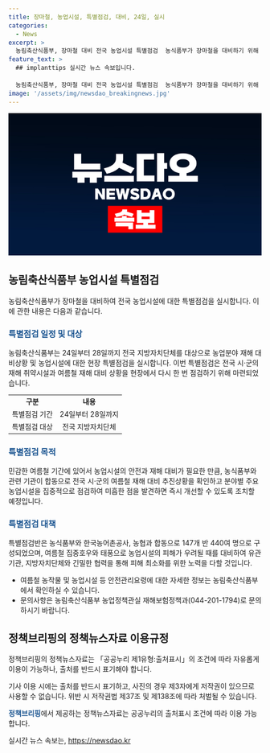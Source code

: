 ```yaml
---
title: 장마철, 농업시설, 특별점검, 대비, 24일, 실시
categories:
  - News
excerpt: >
  농림축산식품부, 장마철 대비 전국 농업시설 특별점검  농식품부가 장마철을 대비하기 위해 24일부터 28일까지 전국 농업시설 특별점검을 실시한다. 이번 점검은 여름철 재해에 대비하기 위한 것으로, 미흡한 점을 발견하면 즉시 개선조치를 취할 예정이다. 또한, 윤원습 농식품부 농업정책관은 피해 최소화를 위해 노력하고 피해 농가에 대한 지원을 약속했다. 여름철 농업시설 안전을 위한 관리요령은 농림축산식품부에서 안내 중이다.
feature_text: >
  ## implanttips 실시간 뉴스 속보입니다.

  농림축산식품부, 장마철 대비 전국 농업시설 특별점검  농식품부가 장마철을 대비하기 위해 24일부터 28일까지 전국 농업시설 특별점검을 실시한다. 이번 점검은 여름철 재해에 대비하기 위한 것으로, 미흡한 점을 발견하면 즉시 개선조치를 취할 예정이다. 또한, 윤원습 농식품부 농업정책관은 피해 최소화를 위해 노력하고 피해 농가에 대한 지원을 약속했다. 여름철 농업시설 안전을 위한 관리요령은 농림축산식품부에서 안내 중이다.
image: '/assets/img/newsdao_breakingnews.jpg'
---
```


<p><img src="/assets/img/newsdao_breakingnews.jpg" alt="implanttips 속보" /></p>

<h2 data-ke-size="size26">농림축산식품부 농업시설 특별점검</h2>

<p data-ke-size="size16">농림축산식품부가 장마철을 대비하여 전국 농업시설에 대한 특별점검을 실시합니다. 이에 관한 내용은 다음과 같습니다.</p>

<h3><b><span style="color: #1a5490;">특별점검 일정 및 대상</span></b></h3>

<p data-ke-size="size16">농림축산식품부는 24일부터 28일까지 전국 지방자치단체를 대상으로 농업분야 재해 대비상황 및 농업시설에 대한 현장 특별점검을 실시합니다. 이번 특별점검은 전국 시·군의 재해 취약시설과 여름철 재해 대비 상황을 현장에서 다시 한 번 점검하기 위해 마련되었습니다.</p>

<table>
  <tr>
    <td style="text-align: center; height: 17px;"><b>구분</b></td>
    <td style="text-align: center; height: 17px;"><b>내용</b></td>
  </tr>
  <tr>
    <td style="text-align: center; height: 17px;">특별점검 기간</td>
    <td style="text-align: center; height: 17px;">24일부터 28일까지</td>
  </tr>
  <tr>
    <td style="text-align: center; height: 17px;">특별점검 대상</td>
    <td style="text-align: center; height: 17px;">전국 지방자치단체</td>
  </tr>
</table>

<h3><b><span style="color: #1a5490;">특별점검 목적</span></b></h3>

<p data-ke-size="size16">민감한 여름철 기간에 있어서 농업시설의 안전과 재해 대비가 필요한 만큼, 농식품부와 관련 기관이 합동으로 전국 시·군의 여름철 재해 대비 추진상황을 확인하고 분야별 주요 농업시설을 집중적으로 점검하여 미흡한 점을 발견하면 즉시 개선할 수 있도록 조치할 예정입니다.</p>

<h3><b><span style="color: #1a5490;">특별점검 대책</span></b></h3>

<p data-ke-size="size16">특별점검반은 농식품부와 한국농어촌공사, 농협과 합동으로 147개 반 440여 명으로 구성되었으며, 여름철 집중호우와 태풍으로 농업시설의 피해가 우려될 때를 대비하여 유관기관, 지방자치단체와 긴밀한 협력을 통해 피해 최소화를 위한 노력을 다할 것입니다.</p>

<ul>
  <li>여름철 농작물 및 농업시설 등 안전관리요령에 대한 자세한 정보는 농림축산식품부에서 확인하실 수 있습니다.</li>
  <li>문의사항은 농림축산식품부 농업정책관실 재해보험정책과(044-201-1794)로 문의하시기 바랍니다.</li>
</ul>

<p data-ke-size="size16"></p>

<h2 data-ke-size="size26">정책브리핑의 정책뉴스자료 이용규정</h2>

<p data-ke-size="size16">정책브리핑의 정책뉴스자료는 「공공누리 제1유형:출처표시」의 조건에 따라 자유롭게 이용이 가능하나, 출처를 반드시 표기해야 합니다.</p>

<p data-ke-size="size16">기사 이용 시에는 출처를 반드시 표기하고, 사진의 경우 제3자에게 저작권이 있으므로 사용할 수 없습니다. 위반 시 저작권법 제37조 및 제138조에 따라 처벌될 수 있습니다.</p>

<p data-ke-size="size16"><b><span style="color: #1a5490;">정책브리핑</span></b>에서 제공하는 정책뉴스자료는 공공누리의 출처표시 조건에 따라 이용 가능합니다.</p>
실시간 뉴스 속보는, <a href="https://newsdao.kr" rel="dofollow">https://newsdao.kr</a>


